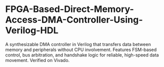 # FPGA-Based-Direct-Memory-Access-DMA-Controller-Using-Verilog-HDL
A synthesizable DMA controller in Verilog that transfers data between memory and peripherals without CPU involvement. Features FSM-based control, bus arbitration, and handshake logic for reliable, high-speed data movement. Verified on Vivado.
